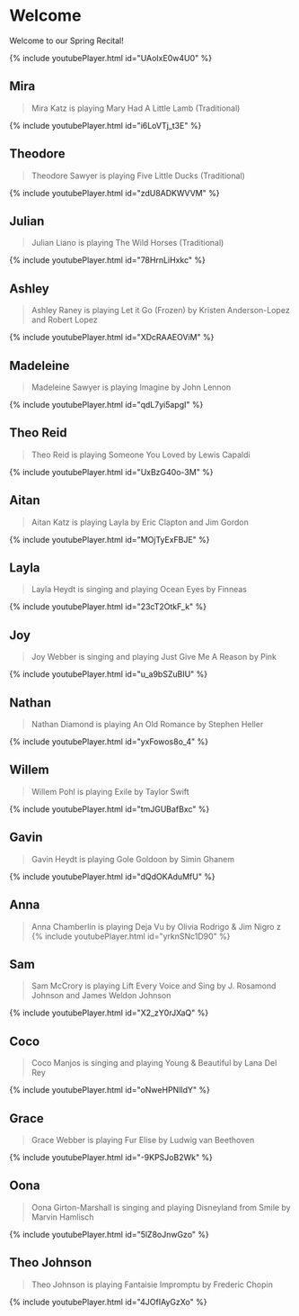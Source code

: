 # Welcome

Welcome to our Spring Recital!

{% include youtubePlayer.html id="UAoIxE0w4U0" %}

## Mira
> Mira Katz is playing Mary Had A Little Lamb (Traditional)

{% include youtubePlayer.html id="i6LoVTj_t3E" %}

## Theodore
> Theodore Sawyer is playing Five Little Ducks (Traditional)

{% include youtubePlayer.html id="zdU8ADKWVVM" %}

## Julian
> Julian Liano is playing The Wild Horses (Traditional)

{% include youtubePlayer.html id="78HrnLiHxkc" %}

## Ashley
> Ashley Raney is playing Let it Go (Frozen) by Kristen Anderson-Lopez and Robert Lopez

{% include youtubePlayer.html id="XDcRAAEOViM" %}

## Madeleine
> Madeleine Sawyer is playing Imagine by John Lennon

{% include youtubePlayer.html id="qdL7yi5apgI" %}

## Theo Reid
> Theo Reid is playing Someone You Loved by Lewis Capaldi

{% include youtubePlayer.html id="UxBzG40o-3M" %}

## Aitan
> Aitan Katz is playing Layla by Eric Clapton and Jim Gordon

{% include youtubePlayer.html id="MOjTyExFBJE" %}

## Layla
> Layla Heydt is singing and playing Ocean Eyes by Finneas

{% include youtubePlayer.html id="23cT2OtkF_k" %}

## Joy
> Joy Webber is singing and playing Just Give Me A Reason by Pink

{% include youtubePlayer.html id="u_a9bSZuBIU" %}

## Nathan
> Nathan Diamond is playing An Old Romance by Stephen Heller

{% include youtubePlayer.html id="yxFowos8o_4" %}

## Willem
> Willem Pohl is playing Exile by Taylor Swift

{% include youtubePlayer.html id="tmJGUBafBxc" %}

## Gavin
> Gavin Heydt is playing Gole Goldoon by Simin Ghanem

{% include youtubePlayer.html id="dQdOKAduMfU" %}

## Anna
> Anna Chamberlin is playing Deja Vu by Olivia Rodrigo & Jim Nigro
z
{% include youtubePlayer.html id="yrknSNc1D90" %}

## Sam
> Sam McCrory is playing Lift Every Voice and Sing by J. Rosamond Johnson and James Weldon Johnson

{% include youtubePlayer.html id="X2_zY0rJXaQ" %}

## Coco
> Coco Manjos is singing and playing Young & Beautiful by Lana Del Rey

{% include youtubePlayer.html id="oNweHPNlIdY" %}

## Grace
> Grace Webber is playing Fur Elise by Ludwig van Beethoven

{% include youtubePlayer.html id="-9KPSJoB2Wk" %}

## Oona
> Oona Girton-Marshall is singing and playing Disneyland from Smile by Marvin Hamlisch

{% include youtubePlayer.html id="5lZ8oJnwGzo" %}

## Theo Johnson
> Theo Johnson is playing Fantaisie Impromptu by Frederic Chopin

{% include youtubePlayer.html id="4JOfIAyGzXo" %}
